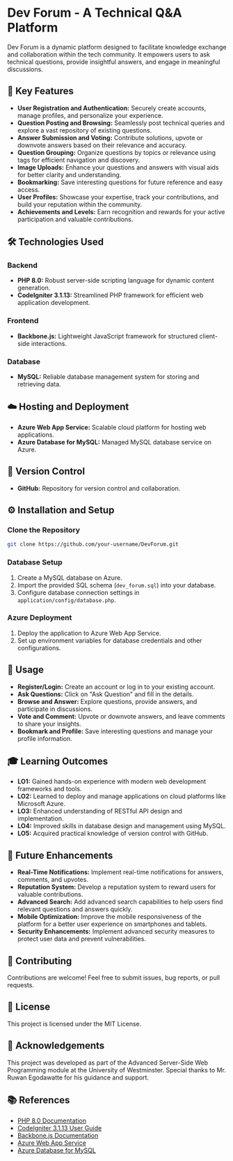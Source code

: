 # Dev Forum - A Technical Q&A Platform

Dev Forum is a dynamic platform designed to facilitate knowledge exchange and collaboration within the tech community. It empowers users to ask technical questions, provide insightful answers, and engage in meaningful discussions.

## 🚀 Key Features

- **User Registration and Authentication:** Securely create accounts, manage profiles, and personalize your experience.
- **Question Posting and Browsing:** Seamlessly post technical queries and explore a vast repository of existing questions.
- **Answer Submission and Voting:** Contribute solutions, upvote or downvote answers based on their relevance and accuracy.
- **Question Grouping:** Organize questions by topics or relevance using tags for efficient navigation and discovery.
- **Image Uploads:** Enhance your questions and answers with visual aids for better clarity and understanding.
- **Bookmarking:** Save interesting questions for future reference and easy access.
- **User Profiles:** Showcase your expertise, track your contributions, and build your reputation within the community.
- **Achievements and Levels:** Earn recognition and rewards for your active participation and valuable contributions.

## 🛠️ Technologies Used

### Backend
- **PHP 8.0:** Robust server-side scripting language for dynamic content generation.
- **CodeIgniter 3.1.13:** Streamlined PHP framework for efficient web application development.

### Frontend
- **Backbone.js:** Lightweight JavaScript framework for structured client-side interactions.

### Database
- **MySQL:** Reliable database management system for storing and retrieving data.

## ☁️ Hosting and Deployment
- **Azure Web App Service:** Scalable cloud platform for hosting web applications.
- **Azure Database for MySQL:** Managed MySQL database service on Azure.

## 📂 Version Control
- **GitHub:** Repository for version control and collaboration.

## ⚙️ Installation and Setup

### Clone the Repository

```bash
git clone https://github.com/your-username/DevForum.git
```

### Database Setup

1. Create a MySQL database on Azure.
2. Import the provided SQL schema (`dev_forum.sql`) into your database.
3. Configure database connection settings in `application/config/database.php`.

### Azure Deployment

1. Deploy the application to Azure Web App Service.
2. Set up environment variables for database credentials and other configurations.

## 📘 Usage

- **Register/Login:** Create an account or log in to your existing account.
- **Ask Questions:** Click on "Ask Question" and fill in the details.
- **Browse and Answer:** Explore questions, provide answers, and participate in discussions.
- **Vote and Comment:** Upvote or downvote answers, and leave comments to share your insights.
- **Bookmark and Profile:** Save interesting questions and manage your profile information.

##  🎓 Learning Outcomes
- **LO1:** Gained hands-on experience with modern web development frameworks and tools.
- **LO2:** Learned to deploy and manage applications on cloud platforms like Microsoft Azure.
- **LO3:** Enhanced understanding of RESTful API design and implementation.
- **LO4:** Improved skills in database design and management using MySQL.
- **LO5:** Acquired practical knowledge of version control with GitHub.

## 🔮 Future Enhancements

- **Real-Time Notifications:** Implement real-time notifications for answers, comments, and upvotes.
- **Reputation System:** Develop a reputation system to reward users for valuable contributions.
- **Advanced Search:** Add advanced search capabilities to help users find relevant questions and answers quickly.
- **Mobile Optimization:** Improve the mobile responsiveness of the platform for a better user experience on smartphones and tablets.
- **Security Enhancements:** Implement advanced security measures to protect user data and prevent vulnerabilities.

## 🤝 Contributing

Contributions are welcome! Feel free to submit issues, bug reports, or pull requests.

## 📜 License

This project is licensed under the MIT License.

## 🙏 Acknowledgements

This project was developed as part of the Advanced Server-Side Web Programming module at the University of Westminster.
Special thanks to Mr. Ruwan Egodawatte for his guidance and support.

## 📚 References

- [PHP 8.0 Documentation](https://www.php.net/releases/8.0/)
- [CodeIgniter 3.1.13 User Guide](https://codeigniter.com/userguide3/)
- [Backbone.js Documentation](https://backbonejs.org/)
- [Azure Web App Service](https://azure.microsoft.com/en-us/services/app-service/web/)
- [Azure Database for MySQL](https://azure.microsoft.com/en-us/services/mysql/)

